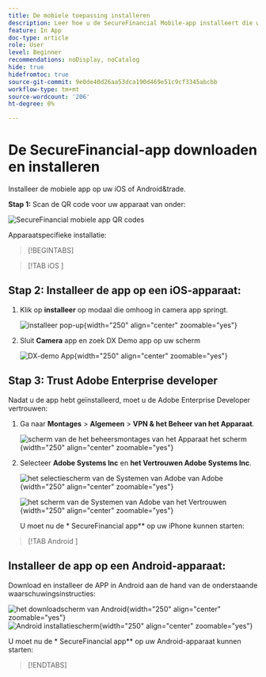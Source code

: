 ```yaml
---
title: De mobiele toepassing installeren
description: Leer hoe u de SecureFinancial Mobile-app installeert die wordt gebruikt in het Lab van de L535-top.
feature: In App
doc-type: article
role: User
level: Beginner
recommendations: noDisplay, noCatalog
hide: true
hidefromtoc: true
source-git-commit: 9e0de40d26aa53dca190d469e51c9cf3345abcbb
workflow-type: tm+mt
source-wordcount: '206'
ht-degree: 0%

---
```



# De SecureFinancial-app downloaden en installeren

Installeer de mobiele app op uw iOS of Android&amp;trade.

**Stap 1:** Scan de QR code voor uw apparaat van onder:

![ SecureFinancial mobiele app QR codes ](/help/summit-lab-assets/assets/dx-demo-app-qr-codes.png)

Apparaatspecifieke installatie:

>[!BEGINTABS]

>[!TAB  iOS ]

## Stap 2: Installeer de app op een iOS-apparaat:

1. Klik op **installeer** op modaal die omhoog in camera app springt.

   ![ installeer pop-up ](/help/summit-lab-assets/assets/install_popup.png){width="250" align="center" zoomable="yes"}

2. Sluit **Camera** app en zoek DX Demo app op uw scherm

   ![ DX-demo App ](/help/summit-lab-assets/assets/dx_demo_on_ios_screen.png){width="250" align="center" zoomable="yes"}


## Stap 3: Trust Adobe Enterprise developer

Nadat u de app hebt geïnstalleerd, moet u de Adobe Enterprise Developer vertrouwen:

1. Ga naar **Montages** > **Algemeen** > **VPN &amp; het Beheer van het Apparaat**.

   ![ scherm van de het beheersmontages van het Apparaat het scherm ](/help/summit/l820-lab-workbook/assets/1-2-2-device-management-screen.PNG " van het Beheer van het Apparaat het scherm "){width="250" align="center" zoomable="yes"}

1. Selecteer **Adobe Systems Inc** en **het Vertrouwen Adobe Systems Inc**.

   ![ het selectiescherm van de Systemen van Adobe van Adobe ](/help/summit/l820-lab-workbook/assets/1-2-3-adobe-systems.PNG " het selectiescherm van Systemen van Adobe "){width="250" align="center" zoomable="yes"}
   <br>

   ![ het scherm van de Systemen van Adobe van het Vertrouwen ](/help/summit/l820-lab-workbook/assets/1-2-4-trust-adobe.PNG){width="250" align="center" zoomable="yes"}

   U moet nu de * SecureFinancial app** op uw iPhone kunnen starten:


>[!TAB  Android ]

## Installeer de app op een Android-apparaat:

Download en installeer de APP in Android aan de hand van de onderstaande waarschuwingsinstructies:

![ het downloadscherm van Android ](/help/summit/l820-lab-workbook/assets/1-2-5-android-download.jpg " Android downloadscherm "){width="250" align="center" zoomable="yes"}
<br>
![ Android installatiescherm ](/help/summit/l820-lab-workbook/assets/1-2-6-android-installation.jpg){width="250" align="center" zoomable="yes"}

U moet nu de * SecureFinancial app** op uw Android-apparaat kunnen starten:

>[!ENDTABS]


